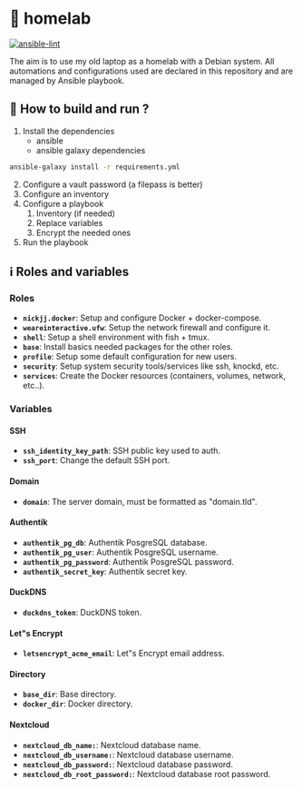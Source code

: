 # 🏡 homelab

[![ansible-lint](https://github.com/theobori/homelab/actions/workflows/ansible-lint.yml/badge.svg)](https://github.com/theobori/homelab/actions/workflows/ansible-lint.yml)

The aim is to use my old laptop as a homelab with a Debian system. All automations and configurations used are declared in this repository and are managed by Ansible playbook.

## 📖 How to build and run ?

1. Install the dependencies 
   - ansible
   - ansible galaxy dependencies

```sh
ansible-galaxy install -r requirements.yml
```

2. Configure a vault password (a filepass is better)
3. Configure an inventory
4. Configure a playbook
   1. Inventory (if needed)
   2. Replace variables
   3. Encrypt the needed ones
5. Run the playbook

## ℹ️ Roles and variables

### Roles

- **`nickjj.docker`**: Setup and configure Docker + docker-compose.
- **`weareinteractive.ufw`**: Setup the network firewall and configure it.
- **`shell`**: Setup a shell environment with fish + tmux.
- **`base`**: Install basics needed packages for the other roles.
- **`profile`**: Setup some default configuration for new users.
- **`security`**: Setup system security tools/services like ssh, knockd, etc.
- **`services`**: Create the Docker resources (containers, volumes, network, etc..).

### Variables

#### SSH
- **`ssh_identity_key_path`**: SSH public key used to auth.
- **`ssh_port`**: Change the default SSH port.

#### Domain
- **`domain`**: The server domain, must be formatted as "domain.tld".

#### Authentik
- **`authentik_pg_db`**: Authentik PosgreSQL database.
- **`authentik_pg_user`**: Authentik PosgreSQL username.
- **`authentik_pg_password`**: Authentik PosgreSQL password.
- **`authentik_secret_key`**: Authentik secret key.

#### DuckDNS
- **`duckdns_token`**: DuckDNS token.

#### Let"s Encrypt
- **`letsencrypt_acme_email`**: Let"s Encrypt email address.

#### Directory
- **`base_dir`**: Base directory.
- **`docker_dir`**: Docker directory.

#### Nextcloud
- **`nextcloud_db_name:`**: Nextcloud database name.
- **`nextcloud_db_username:`**: Nextcloud database username.
- **`nextcloud_db_password:`**: Nextcloud database password.
- **`nextcloud_db_root_password:`**: Nextcloud database root password.
